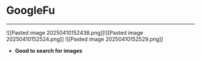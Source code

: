 # GoogleFu
---
![[Pasted image 20250410152438.png]]![[Pasted image 20250410152524.png]]
![[Pasted image 20250410152529.png]]
- **Good to search for images**